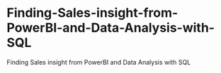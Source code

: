 # Finding-Sales-insight-from-PowerBI-and-Data-Analysis-with-SQL
Finding Sales insight from PowerBI and Data Analysis with SQL
